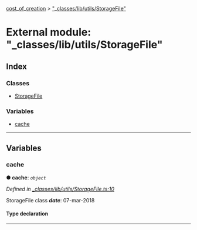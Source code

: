 [cost_of_creation](../README.md) > ["_classes/lib/utils/StorageFile"](../modules/__classes_lib_utils_storagefile_.md)



# External module: "_classes/lib/utils/StorageFile"

## Index

### Classes

* [StorageFile](../classes/__classes_lib_utils_storagefile_.storagefile.md)


### Variables

* [cache](__classes_lib_utils_storagefile_.md#cache)



---
## Variables
<a id="cache"></a>

###  cache

**●  cache**:  *`object`* 

*Defined in [_classes/lib/utils/StorageFile.ts:10](https://github.com/codeartisticninja/cost_of_creation/blob/6562fe6/src/script/_classes/lib/utils/StorageFile.ts#L10)*



StorageFile class
*__date__*: 07-mar-2018


#### Type declaration


[index: `string`]: [StorageFile](../classes/__classes_lib_utils_storagefile_.storagefile.md)






___


